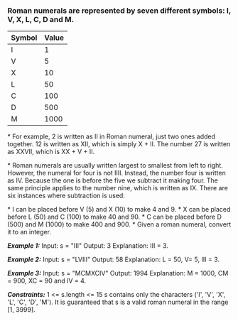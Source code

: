 ### Roman numerals are represented by seven different symbols: I, V, X, L, C, D and M.

| Symbol | Value  |
|--------|--------|
|   I    |   1    |
|   V    |   5    |
|   X    |   10   |  
|   L    |   50   |
|   C    |   100  |
|   D    |   500  |
|   M    |   1000 |

\* For example, 2 is written as II in Roman numeral, just two ones added together. 12 is written as XII, which is simply X + II. The number 27 is written as XXVII, which is XX + V + II.

\* Roman numerals are usually written largest to smallest from left to right. However, the numeral for four is not IIII. Instead, the number four is written as IV. Because the one is before the five we subtract it making four. The same principle applies to the number nine, which is written as IX. There are six instances where subtraction is used:

\* I can be placed before V (5) and X (10) to make 4 and 9. 
\* X can be placed before L (50) and C (100) to make 40 and 90. 
\* C can be placed before D (500) and M (1000) to make 400 and 900.
\* Given a roman numeral, convert it to an integer.


***Example 1:***
Input: s = "III"
Output: 3
Explanation: III = 3.

***Example 2:***
Input: s = "LVIII"
Output: 58
Explanation: L = 50, V= 5, III = 3.

***Example 3:***
Input: s = "MCMXCIV"
Output: 1994
Explanation: M = 1000, CM = 900, XC = 90 and IV = 4.

***Constraints:***
1 <= s.length <= 15
s contains only the characters ('I', 'V', 'X', 'L', 'C', 'D', 'M').
It is guaranteed that s is a valid roman numeral in the range [1, 3999].
